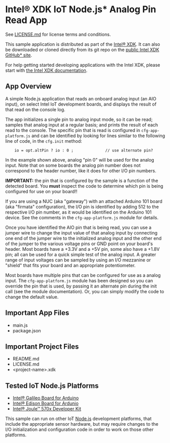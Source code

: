Intel® XDK IoT Node.js\* Analog Pin Read App
============================================
See [LICENSE.md](LICENSE.md) for license terms and conditions.

This sample application is distributed as part of the
[Intel® XDK](http://xdk.intel.com). It can also be downloaded
or cloned directly from its git repo on the
[public Intel XDK GitHub\* site](https://github.com/gomobile).

For help getting started developing applications with the
Intel XDK, please start with
[the Intel XDK documentation](https://software.intel.com/en-us/xdk/docs).

App Overview
------------
A simple Node.js application that reads an onboard analog input (an AIO input),
on select Intel IoT development boards, and displays the result of that read on
the console log.

The app initializes a single pin to analog input mode, so it can be read;
samples that analog input at a regular basis; and prints the result of each
read to the console. The specific pin that is read is configured in
`cfg-app-platform.js` and can be identified by looking for lines similar to the
following line of code, in the `cfg.init` method:

~~~~~~~~~~~~~~~~~~~~~~~~~~~~~~~~~~~~~~~~~~~~~~~~~~~~~~~~~~~~~~~~~~~~~~~~~~~~~~~~
    io = opt.altPin ? io : 0 ;              // use alternate pin?
~~~~~~~~~~~~~~~~~~~~~~~~~~~~~~~~~~~~~~~~~~~~~~~~~~~~~~~~~~~~~~~~~~~~~~~~~~~~~~~~

In the example shown above, analog "pin 0" will be used for the analog input.
Note that on some boards the analog pin number does not correspond to the
header number, like it does for other I/O pin numbers.

**IMPORTANT:** the pin that is configured by the sample is a function of the
detected board. You **must** inspect the code to determine which pin is being
configured for use on your board!!

If you are using a NUC (aka "gateway") with an attached Arduino 101 board (aka
"firmata" configuration), the I/O pin is identified by adding 512 to the
respective I/O pin number, as it would be identified on the Arduino 101
device. See the comments in the `cfg-app-platform.js` module for details.

Once you have identified the AIO pin that is being read, you can use a jumper
wire to change the input value of that analog input by connecting one end of the
jumper wire to the initialized analog input and the other end of the jumper to
the various voltage pins or GND point on your board's header. Most boards have
a +3.3V and a +5V pin, some also have a +1.8V pin; all can be used for a quick
simple test of the analog input. A greater range of input voltages can be
sampled by using an I/O mezzanine or "shield" that fits your board and an
appropriate potentiometer.

Most boards have multiple pins that can be configured for use as a analog input.
The `cfg-app-platform.js` module has been designed so you can override the pin
that is used, by passing it an alternate pin during the init call (see the module
documentation). Or, you can simply modify the code to change the default value.

Important App Files
-------------------
* main.js
* package.json

Important Project Files
-----------------------
* README.md
* LICENSE.md
* \<project-name\>.xdk

Tested IoT Node.js Platforms
----------------------------
* [Intel® Galileo Board for Arduino](http://intel.com/galileo)
* [Intel® Edison Board for Ardunio](http://intel.com/edison)
* [Intel® Joule™ 570x Developer Kit](http://intel.com/joule)

This sample can run on other IoT [Node.js](http://nodejs.org) development
platforms, that include the appropriate sensor hardware, but may require
changes to the I/O initialization and configuration code in order to work on
those other platforms.
